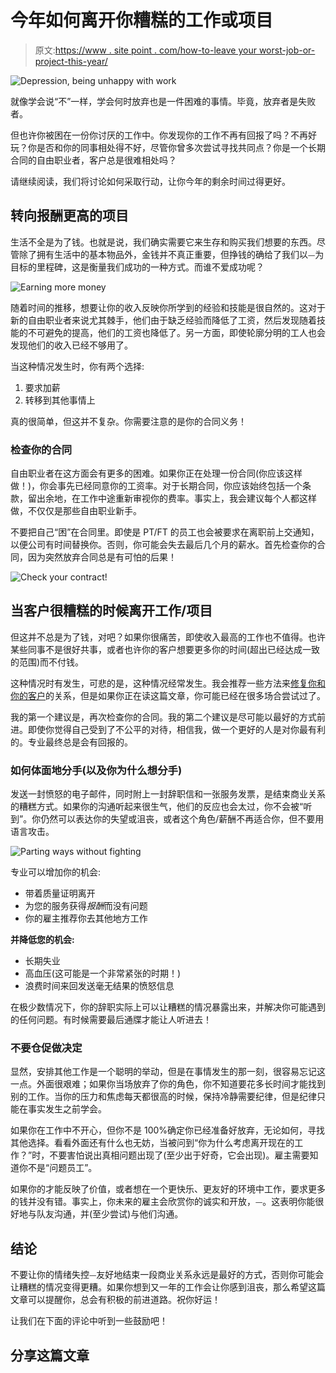 # 今年如何离开你糟糕的工作或项目

> 原文:[https://www . site point . com/how-to-leave your worst-job-or-project-this-year/](https://www.sitepoint.com/how-to-leave-your-terrible-job-or-project-this-year/)

![Depression, being unhappy with work](../Images/690e54acf79add15fa2e125f92c15a0a.png)

就像学会说“不”一样，学会何时放弃也是一件困难的事情。毕竟，放弃者是失败者。

但也许你被困在一份你讨厌的工作中。你发现你的工作不再有回报了吗？不再好玩？你是否和你的同事相处得不好，尽管你曾多次尝试寻找共同点？你是一个长期合同的自由职业者，客户总是很难相处吗？

请继续阅读，我们将讨论如何采取行动，让你今年的剩余时间过得更好。

## 转向报酬更高的项目

生活不全是为了钱。也就是说，我们确实需要它来生存和购买我们想要的东西。尽管除了拥有生活中的基本物品外，金钱并不真正重要，但挣钱的确给了我们以⏤为目标的里程碑，这是衡量我们成功的一种方式。而谁不爱成功呢？

![Earning more money](../Images/5d32103360839a3519d7ae224b7c192a.png)

随着时间的推移，想要让你的收入反映你所学到的经验和技能是很自然的。这对于新的自由职业者来说尤其棘手，他们由于缺乏经验而降低了工资，然后发现随着技能的不可避免的提高，他们的工资也降低了。另一方面，即使轮廓分明的工人也会发现他们的收入已经不够用了。

当这种情况发生时，你有两个选择:

1.  要求加薪
2.  转移到其他事情上

真的很简单，但这并不复杂。你需要注意的是你的合同义务！

### 检查你的合同

自由职业者在这方面会有更多的困难。如果你正在处理一份合同(你应该这样做！)，你会事先已经同意你的工资率。对于长期合同，你应该始终包括一个条款，留出余地，在工作中途重新审视你的费率。事实上，我会建议每个人都这样做，不仅仅是那些自由职业新手。

不要把自己“困”在合同里。即使是 PT/FT 的员工也会被要求在离职前上交通知，以便公司有时间替换你。否则，你可能会失去最后几个月的薪水。首先检查你的合同，因为突然放弃合同总是有可怕的后果！

![Check your contract!](../Images/c5f37b1d46f97f838016b6dbafbee4a2.png)

## 当客户很糟糕的时候离开工作/项目

但这并不总是为了钱，对吧？如果你很痛苦，即使收入最高的工作也不值得。也许某些同事不是很好共事，或者也许你的客户想要更多你的时间(超出已经达成一致的范围)而不付钱。

这种情况时有发生，可悲的是，这种情况经常发生。我会推荐一些方法来[修复你和你的客户](https://www.sitepoint.com/freelancer-mistakes-5-things-youre-saying-to-make-your-client-hate-you/)的关系，但是如果你正在读这篇文章，你可能已经在很多场合尝试过了。

我的第一个建议是，再次检查你的合同。我的第二个建议是尽可能以最好的方式前进。即使你觉得自己受到了不公平的对待，相信我，做一个更好的人是对你最有利的。专业最终总是会有回报的。

### 如何体面地分手(以及你为什么想分手)

发送一封愤怒的电子邮件，同时附上一封辞职信和一张服务发票，是结束商业关系的糟糕方式。如果你的沟通听起来很生气，他们的反应也会太过，你不会被“听到”。你仍然可以表达你的失望或沮丧，或者这个角色/薪酬不再适合你，但不要用语言攻击。

![Parting ways without fighting](../Images/e5d3f59430ba4c6ea8f65c9dafcbee91.png)

专业可以增加你的机会:

*   带着质量证明离开
*   为您的服务获得*报酬*而没有问题
*   你的雇主推荐你去其他地方工作

**并降低您的机会:**

*   长期失业
*   高血压(这可能是一个非常紧张的时期！)
*   浪费时间来回发送毫无结果的愤怒信息

在极少数情况下，你的辞职实际上可以让糟糕的情况暴露出来，并解决你可能遇到的任何问题。有时候需要最后通牒才能让人听进去！

### 不要仓促做决定

显然，安排其他工作是一个聪明的举动，但是在事情发生的那一刻，很容易忘记这一点。外面很艰难；如果你当场放弃了你的角色，你不知道要花多长时间才能找到别的工作。当你的压力和焦虑每天都很高的时候，保持冷静需要纪律，但是纪律只能在事实发生之前学会。

如果你在工作中不开心，但你不是 100%确定你已经准备好放弃，无论如何，寻找其他选择。看看外面还有什么也无妨，当被问到“你为什么考虑离开现在的工作？”时，不要害怕说出真相问题出现了(至少出于好奇，它会出现)。雇主需要知道你不是“问题员工”。

如果你的才能反映了价值，或者想在一个更快乐、更友好的环境中工作，要求更多的钱并没有错。事实上，你未来的雇主会欣赏你的诚实和开放，⏤。这表明你能很好地与队友沟通，并(至少尝试)与他们沟通。

## 结论

不要让你的情绪失控⏤友好地结束一段商业关系永远是最好的方式，否则你可能会让糟糕的情况变得更糟。如果你想到又一年的工作会让你感到沮丧，那么希望这篇文章可以提醒你，总会有积极的前进道路。祝你好运！

让我们在下面的评论中听到一些鼓励吧！

## 分享这篇文章